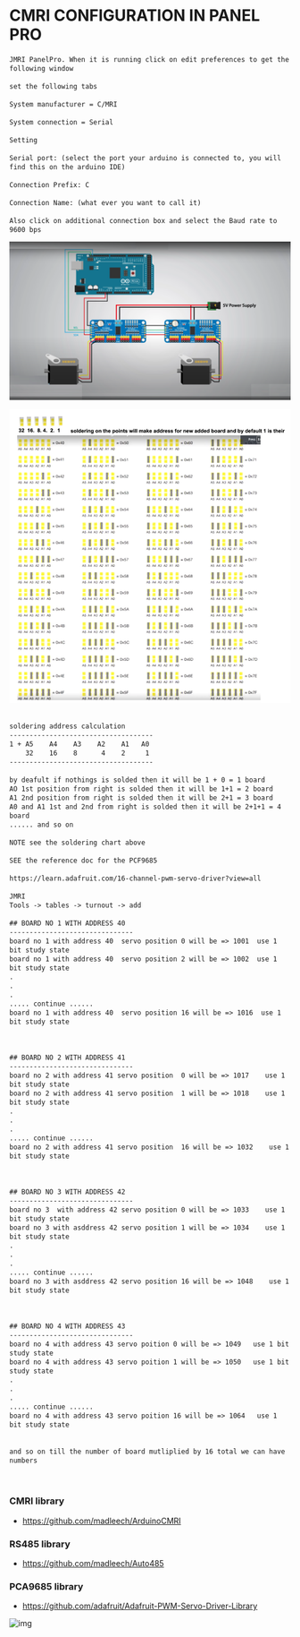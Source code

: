 

# CMRI CONFIGURATION IN PANEL PRO

```
JMRI PanelPro. When it is running click on edit preferences to get the following window

set the following tabs

System manufacturer = C/MRI

System connection = Serial

Setting

Serial port: (select the port your arduino is connected to, you will find this on the arduino IDE)

Connection Prefix: C

Connection Name: (what ever you want to call it)

Also click on additional connection box and select the Baud rate to 9600 bps

```

![img](https://github.com/adarshkumarsingh83/jmri-cmri/blob/main/APPLICATIONS/cmri-multi-pca9685-servo-turnout/multi_pca9685%20servo.png)

![img](https://github.com/adarshkumarsingh83/jmri-cmri/blob/main/APPLICATIONS/cmri-multi-pca9685-servo-turnout/pca9685%20soldering%20address%20chart.png)

```

soldering address calculation 
------------------------------------
1 + A5    A4    A3    A2    A1   A0
    32    16    8      4    2     1
------------------------------------

by deafult if nothings is solded then it will be 1 + 0 = 1 board 
AO 1st position from right is solded then it will be 1+1 = 2 board 
A1 2nd position from right is solded then it will be 2+1 = 3 board 
A0 and A1 1st and 2nd from right is solded then it will be 2+1+1 = 4 board 
...... and so on 

NOTE see the soldering chart above 

SEE the reference doc for the PCF9685

https://learn.adafruit.com/16-channel-pwm-servo-driver?view=all

JMRI 
Tools -> tables -> turnout -> add 

## BOARD NO 1 WITH ADDRESS 40 
-------------------------------
board no 1 with address 40  servo position 0 will be => 1001  use 1 bit study state 
board no 1 with address 40  servo position 2 will be => 1002  use 1 bit study state
.
.
.
..... continue ......
board no 1 with address 40  servo position 16 will be => 1016  use 1 bit study state



## BOARD NO 2 WITH ADDRESS 41
-------------------------------
board no 2 with address 41 servo position  0 will be => 1017    use 1 bit study state 
board no 2 with address 41 servo position  1 will be => 1018    use 1 bit study state 
.
.
.
..... continue ......
board no 2 with address 41 servo position  16 will be => 1032    use 1 bit study state 



## BOARD NO 3 WITH ADDRESS 42
-------------------------------
board no 3  with address 42 servo position 0 will be => 1033    use 1 bit study state 
board no 3 with asddress 42 servo position 1 will be => 1034    use 1 bit study state 
.
.
.
..... continue ......
board no 3 with asddress 42 servo position 16 will be => 1048    use 1 bit study state 



## BOARD NO 4 WITH ADDRESS 43
-------------------------------
board no 4 with address 43 servo poition 0 will be => 1049   use 1 bit study state 
board no 4 with address 43 servo poition 1 will be => 1050   use 1 bit study state 
.
.
.
..... continue ......
board no 4 with address 43 servo poition 16 will be => 1064   use 1 bit study state 


and so on till the number of board mutliplied by 16 total we can have numbers 



```


### CMRI library

- https://github.com/madleech/ArduinoCMRI

### RS485 library

- https://github.com/madleech/Auto485


### PCA9685 library
- https://github.com/adafruit/Adafruit-PWM-Servo-Driver-Library


![img]()